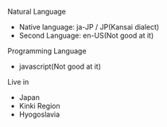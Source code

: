 Natural Language
- Native language: ja-JP / JP(Kansai dialect)
- Second Language: en-US(Not good at it)

Programming Language
- javascript(Not good at it)

Live in
- Japan
- Kinki Region
- Hyogoslavia
<!---
ComradeAdmiral43/ComradeAdmiral43 is a ✨ special ✨ repository because its `README.md` (this file) appears on your GitHub profile.
You can click the Preview link to take a look at your changes.
--->
